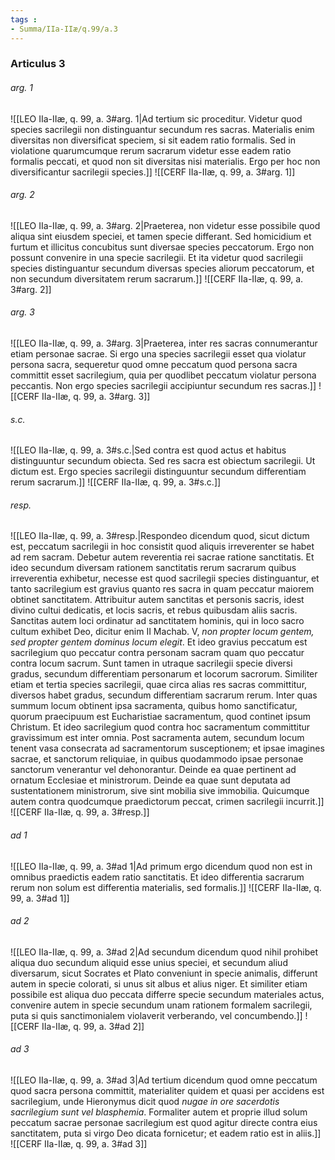 ```yaml
---
tags : 
- Summa/IIa-IIæ/q.99/a.3
---
```


### Articulus 3

###### arg. 1
![[LEO IIa-IIæ, q. 99, a. 3#arg. 1|Ad tertium sic proceditur. Videtur quod species sacrilegii non distinguantur secundum res sacras. Materialis enim diversitas non diversificat speciem, si sit eadem ratio formalis. Sed in violatione quarumcumque rerum sacrarum videtur esse eadem ratio formalis peccati, et quod non sit diversitas nisi materialis. Ergo per hoc non diversificantur sacrilegii species.]]
![[CERF IIa-IIæ, q. 99, a. 3#arg. 1]]

###### arg. 2
![[LEO IIa-IIæ, q. 99, a. 3#arg. 2|Praeterea, non videtur esse possibile quod aliqua sint eiusdem speciei, et tamen specie differant. Sed homicidium et furtum et illicitus concubitus sunt diversae species peccatorum. Ergo non possunt convenire in una specie sacrilegii. Et ita videtur quod sacrilegii species distinguantur secundum diversas species aliorum peccatorum, et non secundum diversitatem rerum sacrarum.]]
![[CERF IIa-IIæ, q. 99, a. 3#arg. 2]]

###### arg. 3
![[LEO IIa-IIæ, q. 99, a. 3#arg. 3|Praeterea, inter res sacras connumerantur etiam personae sacrae. Si ergo una species sacrilegii esset qua violatur persona sacra, sequeretur quod omne peccatum quod persona sacra committit esset sacrilegium, quia per quodlibet peccatum violatur persona peccantis. Non ergo species sacrilegii accipiuntur secundum res sacras.]]
![[CERF IIa-IIæ, q. 99, a. 3#arg. 3]]

###### s.c.
![[LEO IIa-IIæ, q. 99, a. 3#s.c.|Sed contra est quod actus et habitus distinguuntur secundum obiecta. Sed res sacra est obiectum sacrilegii. Ut dictum est. Ergo species sacrilegii distinguuntur secundum differentiam rerum sacrarum.]]
![[CERF IIa-IIæ, q. 99, a. 3#s.c.]]

###### resp.
![[LEO IIa-IIæ, q. 99, a. 3#resp.|Respondeo dicendum quod, sicut dictum est, peccatum sacrilegii in hoc consistit quod aliquis irreverenter se habet ad rem sacram. Debetur autem reverentia rei sacrae ratione sanctitatis. Et ideo secundum diversam rationem sanctitatis rerum sacrarum quibus irreverentia exhibetur, necesse est quod sacrilegii species distinguantur, et tanto sacrilegium est gravius quanto res sacra in quam peccatur maiorem obtinet sanctitatem. Attribuitur autem sanctitas et personis sacris, idest divino cultui dedicatis, et locis sacris, et rebus quibusdam aliis sacris. Sanctitas autem loci ordinatur ad sanctitatem hominis, qui in loco sacro cultum exhibet Deo, dicitur enim II Machab. V, *non propter locum gentem, sed propter gentem dominus locum elegit*. Et ideo gravius peccatum est sacrilegium quo peccatur contra personam sacram quam quo peccatur contra locum sacrum. Sunt tamen in utraque sacrilegii specie diversi gradus, secundum differentiam personarum et locorum sacrorum. Similiter etiam et tertia species sacrilegii, quae circa alias res sacras committitur, diversos habet gradus, secundum differentiam sacrarum rerum. Inter quas summum locum obtinent ipsa sacramenta, quibus homo sanctificatur, quorum praecipuum est Eucharistiae sacramentum, quod continet ipsum Christum. Et ideo sacrilegium quod contra hoc sacramentum committitur gravissimum est inter omnia. Post sacramenta autem, secundum locum tenent vasa consecrata ad sacramentorum susceptionem; et ipsae imagines sacrae, et sanctorum reliquiae, in quibus quodammodo ipsae personae sanctorum venerantur vel dehonorantur. Deinde ea quae pertinent ad ornatum Ecclesiae et ministrorum. Deinde ea quae sunt deputata ad sustentationem ministrorum, sive sint mobilia sive immobilia. Quicumque autem contra quodcumque praedictorum peccat, crimen sacrilegii incurrit.]]
![[CERF IIa-IIæ, q. 99, a. 3#resp.]]

###### ad 1
![[LEO IIa-IIæ, q. 99, a. 3#ad 1|Ad primum ergo dicendum quod non est in omnibus praedictis eadem ratio sanctitatis. Et ideo differentia sacrarum rerum non solum est differentia materialis, sed formalis.]]
![[CERF IIa-IIæ, q. 99, a. 3#ad 1]]

###### ad 2
![[LEO IIa-IIæ, q. 99, a. 3#ad 2|Ad secundum dicendum quod nihil prohibet aliqua duo secundum aliquid esse unius speciei, et secundum aliud diversarum, sicut Socrates et Plato conveniunt in specie animalis, differunt autem in specie colorati, si unus sit albus et alius niger. Et similiter etiam possibile est aliqua duo peccata differre specie secundum materiales actus, convenire autem in specie secundum unam rationem formalem sacrilegii, puta si quis sanctimonialem violaverit verberando, vel concumbendo.]]
![[CERF IIa-IIæ, q. 99, a. 3#ad 2]]

###### ad 3
![[LEO IIa-IIæ, q. 99, a. 3#ad 3|Ad tertium dicendum quod omne peccatum quod sacra persona committit, materialiter quidem et quasi per accidens est sacrilegium, unde Hieronymus dicit quod *nugae in ore sacerdotis sacrilegium sunt vel blasphemia*. Formaliter autem et proprie illud solum peccatum sacrae personae sacrilegium est quod agitur directe contra eius sanctitatem, puta si virgo Deo dicata fornicetur; et eadem ratio est in aliis.]]
![[CERF IIa-IIæ, q. 99, a. 3#ad 3]]

